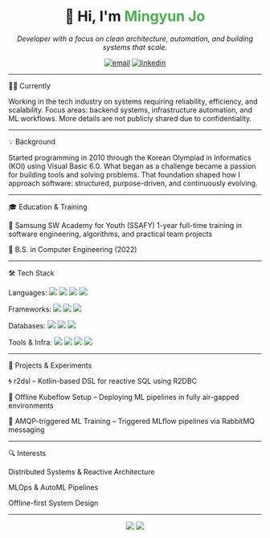 <h1 align="center">👋 Hi, I'm <span style="color:#4CAF50;">Mingyun Jo</span></h1><p align="center">
  <i>Developer with a focus on clean architecture, automation, and building systems that scale.</i>
</p><p align="center">
  <a href="mailto:jmg97@kakao.com"><img src="https://img.shields.io/badge/Email-jmg97@kakao.com-blue?style=flat-square&logo=gmail" alt="email"/></a>
  <a href="https://linkedin.com/in/mjjo97"><img src="https://img.shields.io/badge/LinkedIn-mjjo97-0A66C2?style=flat-square&logo=linkedin" alt="linkedin"/></a>
</p>

---

🧑‍💻 Currently

Working in the tech industry on systems requiring reliability, efficiency, and scalability.
Focus areas: backend systems, infrastructure automation, and ML workflows.
More details are not publicly shared due to confidentiality.


---

💡 Background

Started programming in 2010 through the Korean Olympiad in Informatics (KOI) using Visual Basic 6.0.
What began as a challenge became a passion for building tools and solving problems.
That foundation shaped how I approach software: structured, purpose-driven, and continuously evolving.


---

🎓 Education & Training

🔹 Samsung SW Academy for Youth (SSAFY)
1-year full-time training in software engineering, algorithms, and practical team projects

🔹 B.S. in Computer Engineering (2022)



---

🛠️ Tech Stack

Languages:
<img src="https://img.shields.io/badge/Java-ED8B00?style=flat-square&logo=openjdk&logoColor=white"/> <img src="https://img.shields.io/badge/Kotlin-0095D5?style=flat-square&logo=kotlin&logoColor=white"/> <img src="https://img.shields.io/badge/Python-3776AB?style=flat-square&logo=python&logoColor=white"/> <img src="https://img.shields.io/badge/JavaScript-F7DF1E?style=flat-square&logo=javascript&logoColor=black"/>

Frameworks:
<img src="https://img.shields.io/badge/Spring%20WebFlux-6DB33F?style=flat-square&logo=spring&logoColor=white"/> <img src="https://img.shields.io/badge/Vue.js-4FC08D?style=flat-square&logo=vue.js&logoColor=white"/> <img src="https://img.shields.io/badge/Node.js-339933?style=flat-square&logo=nodedotjs&logoColor=white"/>

Databases:
<img src="https://img.shields.io/badge/PostgreSQL-4169E1?style=flat-square&logo=postgresql&logoColor=white"/> <img src="https://img.shields.io/badge/MongoDB-47A248?style=flat-square&logo=mongodb&logoColor=white"/> <img src="https://img.shields.io/badge/Redis-DC382D?style=flat-square&logo=redis&logoColor=white"/>

Tools & Infra:
<img src="https://img.shields.io/badge/Docker-2496ED?style=flat-square&logo=docker&logoColor=white"/> <img src="https://img.shields.io/badge/Git-F05032?style=flat-square&logo=git&logoColor=white"/> <img src="https://img.shields.io/badge/Kubernetes-326CE5?style=flat-square&logo=kubernetes&logoColor=white"/> <img src="https://img.shields.io/badge/Kafka-231F20?style=flat-square&logo=apachekafka&logoColor=white"/>


---

🧪 Projects & Experiments

🌀 r2dsl – Kotlin-based DSL for reactive SQL using R2DBC

🧱 Offline Kubeflow Setup – Deploying ML pipelines in fully air-gapped environments

📡 AMQP-triggered ML Training – Triggered MLflow pipelines via RabbitMQ messaging



---

🔍 Interests

Distributed Systems & Reactive Architecture

MLOps & AutoML Pipelines

Offline-first System Design



---

<p align="center">
  <img src="https://img.shields.io/badge/Always-Learning-orange?style=for-the-badge"/>
  <img src="https://img.shields.io/badge/Always-Building-blue?style=for-the-badge"/>
</p>